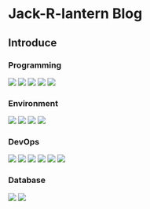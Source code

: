 # Jack-R-lantern Blog
## Introduce
### **Programming**
<img src="https://img.shields.io/badge/C-3A4CA5?style=flat-square&logo=c&logoColor=white"/>
<img src="https://img.shields.io/badge/C++-3480C7?style=flat-square&logo=C%2B%2B&logoColor=white"/>
<img src="https://img.shields.io/badge/Go-00ADD8?style=flat-square&logo=Go&logoColor=white"/>
<img src="https://img.shields.io/badge/Rust-000000?style=flat-square&logo=Rust&logoColor=white"/>
<img src="https://img.shields.io/badge/TypeScript-3178c6?style=flat-square&logo=TypeScript&logoColor=white"/>

### **Environment**
<img src="https://img.shields.io/badge/Ubuntu-E95420?style=flat-square&logo=Ubuntu&logoColor=white"/>
<img src="https://img.shields.io/badge/Alpine Linux-0d597f?style=flat-square&logo=Alpine Linux&logoColor=white"/>
<img src="https://img.shields.io/badge/macOS-000000?style=flat-square&logo=macOS&logoColor=white"/>
<img src="https://img.shields.io/badge/Github-181717?style=flat-square&logo=Github&logoColor=white"/>

### **DevOps**
<img src="https://img.shields.io/badge/Docker-2496ed?style=flat-square&logo=Docker&logoColor=white"/>
<img src="https://img.shields.io/badge/AWS-232F3E?style=flat-square&logo=Amazon AWS&logoColor=white"/>
<img src="https://img.shields.io/badge/Terraform-7B42BC?style=flat-square&logo=Terraform&logoColor=white"/>
<img src="https://img.shields.io/badge/Github Actions-2088FF?style=flat-square&logo=Github Actions&logoColor=white"/>
<img src="https://img.shields.io/badge/Codecov-f01f7a?style=flat-square&logo=codecov&logoColor=white"/>
<img src="https://img.shields.io/badge/SonarCloud-f3702a?style=flat-square&logo=sonarcloud&logoColor=white"/>

### **Database**
<img src="https://img.shields.io/badge/MariaDB-003545?style=flat-square&logo=MariaDB&logoColor=white"/>
<img src="https://img.shields.io/badge/PostgreSQL-4169e1?style=flat-square&logo=postgresql&logoColor=white"/>